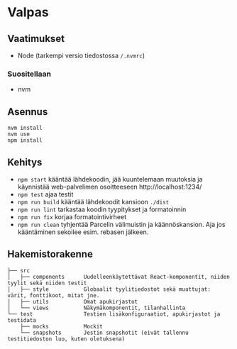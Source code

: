 # Valpas

## Vaatimukset

- Node (tarkempi versio tiedostossa `/.nvmrc`)

### Suositellaan

- nvm

## Asennus

```
nvm install
nvm use
npm install
```

## Kehitys

- `npm start` kääntää lähdekoodin, jää kuuntelemaan muutoksia ja käynnistää web-palvelimen osoitteeseen http://localhost:1234/
- `npm test` ajaa testit
- `npm run build` kääntää lähdekoodit kansioon `./dist`
- `npm run lint` tarkastaa koodin tyypitykset ja formatoinnin
- `npm run fix` korjaa formatointivirheet
- `npm run clean` tyhjentää Parcelin välimuistin ja käännöskansion. Aja jos kääntäminen sekoilee esim. rebasen jälkeen.

## Hakemistorakenne

```
├── src
│   ├── components      Uudelleenkäytettävat React-komponentit, niiden tyylit sekä niiden testit
│   ├── style           Globaalit tyylitiedostot sekä muuttujat: värit, fonttikoot, mitat jne.
│   ├── utils           Omat apukirjastot
│   └── views           Näkymäkomponentit, tilanhallinta
└── test                Testien lisäkonfiguraatiot, apukirjastot ja testidata
    ├── mocks           Mockit
    └── snapshots       Jestin snapshotit (eivät tallennu testitiedoston luo, kuten oletuksena)
```
